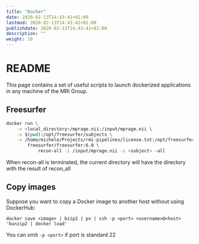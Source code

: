 ```yaml
---
title: "Docker"
date: 2020-02-13T14:43:41+01:00
lastmod: 2020-02-13T14:43:41+01:00
publishdate: 2020-02-13T14:43:41+01:00
description: ""
weight: 10
---
```


# README

This page contains a set of useful scripts to launch dockerized applications in any machine of the MRI Group.

## Freesurfer

```bash
docker run \
    -v <local_directory>/mprage.nii:/input/mprage.nii \
    -v $(pwd):/opt/freesurfer/subjects \
    -v /home/michele/Projects/rmi-pipelines/license.txt:/opt/freesurfer/.license \
        freesurfer/freesurfer:6.0 \
            recon-all -i /input/mprage.nii -s <subject> -all
```

When recon-all is terminated, the current directory will have the directory <subject> with the result of recon_all

## Copy images

Suppose you want to copy a Docker image to another host without using DockerHub:

```
docker save <image> | bzip2 | pv | ssh -p <port> <username>@<host> 'bunzip2 | docker load'
```

You can omit `-p <port>` if port is standard 22
